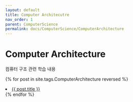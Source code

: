 ```yaml
---
layout: default
title: Computer Architecutre
nav_order: 1
parent: ComputerScience
permalink: docs/ComputerScience/ComputerArchitecture
---
```


# Computer Architecture
컴퓨터 구조 관련 학습 내용

{% for post in site.tags.ComputerArchitecture reversed %}
  <li><a href="{{ post.url }}">{{ post.title }}</a></li>
{% endfor %}

